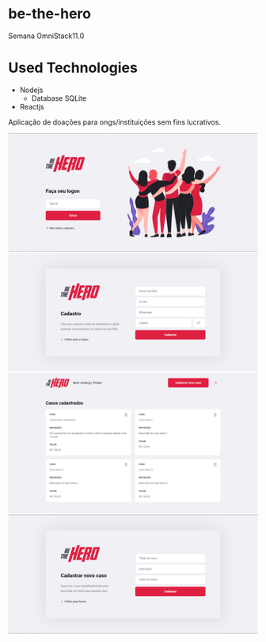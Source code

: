 # be-the-hero
Semana OmniStack11.0

# Used Technologies
- Nodejs
  - Database SQLite
- Reactjs

Aplicação de doações para ongs/instituições sem fins lucrativos.

![](screenshots/screenshot_01.png)
![](screenshots/screenshot_02.png)
![](screenshots/screenshot_03.png)
![](screenshots/screenshot_04.png)
